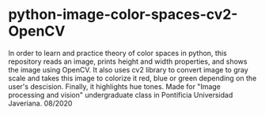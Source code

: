 # python-image-color-spaces-cv2-OpenCV
In order to learn and practice theory of color spaces in python, this repository reads an image, prints height and width properties, and shows the image using OpenCV. It also uses cv2 library to convert image to gray scale and takes this image to colorize it red, blue or green depending on the user's descision. Finally, it highlights hue tones. 
Made for "Image processing and vision" undergraduate class in Pontificia Universidad Javeriana.
08/2020
